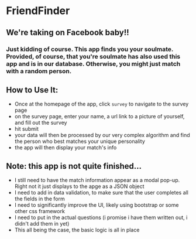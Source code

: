 # FriendFinder

## We're taking on Facebook baby!!

### Just kidding of course. This app finds you your soulmate. Provided, of course, that you're soulmate has also used this app and is in our database. Otherwise, you might just match with a random person.


## How to Use It:
* Once at the homepage of the app, click `survey` to navigate to the survey page
* on the survey page, enter your name, a url link to a picture of yourself, and fill out the survey
* hit submit
* your data will then be processed by our very complex algorithm and find the person who best matches your unique personality
* the app will then display your match's info

## Note: this app is not quite finished...
* I still need to have the match information appear as a modal pop-up. Right not it just displays to the apge as a JSON object
* I need to add in data validation, to make sure that the user completes all the fields in the form
* I need to significantly improve the UI, likely using bootstrap or some other css framework
* I need to put in the actual questions (i promise i have them written out, i didn't add them in yet)
* This all being the case, the basic logic is all in place
